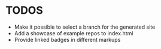 # TODOS

* Make it possible to select a branch for the generated site
* Add a showcase of example repos to index.html
* Provide linked badges in different markups
